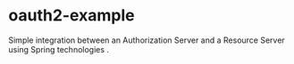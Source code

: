 # oauth2-example
Simple integration between an Authorization Server and a Resource Server using Spring technologies .
